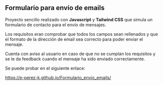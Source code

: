 ## Formulario para envío de emails 

Proyecto sencillo realizado con **Javascript** y **Tailwind CSS** que simula un formulario de contacto para el envío de mensajes.

Los requisitos eran comprobar que todos los campos sean rellenados y que el formato de la dirección de email sea correcto para poder enviar el mensaje.

Cuenta con aviso al usuario en caso de que no se cumplan los requisitos y se le da feedback cuando el mensaje ha sido enviado correctamente.

Se puede probar en el siguiente enlace:

https://e-perez-k.github.io/Formulario_envio_emails/